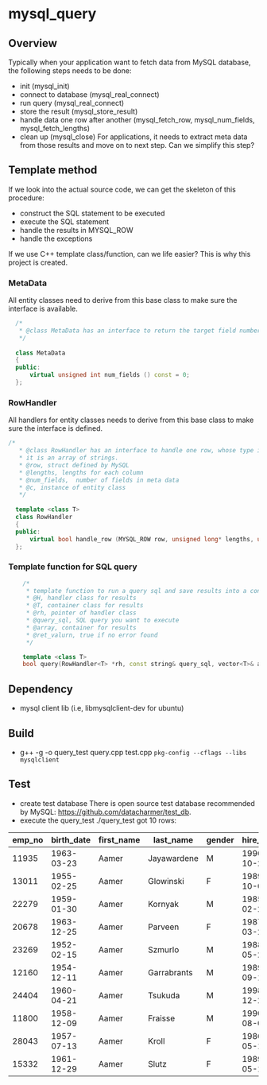 # mysql_query

## Overview
Typically when your application want to fetch data from MySQL database, the following steps needs to be done:
* init (mysql_init)
* connect to database (mysql_real_connect)
* run query (mysql_real_connect)
* store the result (mysql_store_result)
* handle data one row after another (mysql_fetch_row, mysql_num_fields, mysql_fetch_lengths)
* clean up (mysql_close)
For applications, it needs to extract meta data from those results and move on to next step. Can we simplify this step?
## Template method
If we look into the actual source code, we can get the skeleton of this procedure:
* construct the SQL statement to be executed
* execute the SQL statement
* handle the results in MYSQL_ROW
* handle the exceptions

If we use C++ template class/function, can we life easier? This is why this project is created.
### MetaData 
All entity classes need to derive from this base class to make sure the interface is available.
```C++
  /*
   * @class MetaData has an interface to return the target field number
   */
  
  class MetaData
  {
  public:
      virtual unsigned int num_fields () const = 0;
  };
```
### RowHandler
All handlers for entity classes needs to derive from this base class to make sure the interface is defined.
```C++
/*
   * @class RowHandler has an interface to handle one row, whose type is MYSQL_ROW;
   * it is an array of strings.
   * @row, struct defined by MySQL
   * @lengths, lengths for each column
   * @num_fields,  number of fields in meta data
   * @c, instance of entity class
   */
  
  template <class T>
  class RowHandler
  {
  public:
      virtual bool handle_row (MYSQL_ROW row, unsigned long* lengths, unsigned int num_fields, T &c) = 0;
  };
```

### Template function for SQL query
```C++
    /*
     * template function to run a query sql and save results into a container
     * @H, handler class for results
     * @T, container class for results
     * @rh, pointer of handler class
     * @query_sql, SQL query you want to execute
     * @array, container for results
     * @ret_valurn, true if no error found
     */

    template <class T>
    bool query(RowHandler<T> *rh, const string& query_sql, vector<T>& array)
```
## Dependency
* mysql client lib (i.e, libmysqlclient-dev for ubuntu)
## Build
* g++ -g -o query_test query.cpp test.cpp `pkg-config --cflags --libs mysqlclient`
## Test
* create test database
There is open source test database recommended by MySQL: https://github.com/datacharmer/test_db.
* execute the query_test
./query_test 
got 10 rows:

|  emp_no|birth_date|      first_name|       last_name|gender|       hire_date|
|--------|----------|----------------|----------------|------|----------------|
|   11935|1963-03-23|           Aamer|     Jayawardene|     M|      1996-10-26|
|   13011|1955-02-25|           Aamer|       Glowinski|     F|      1989-10-08|
|   22279|1959-01-30|           Aamer|         Kornyak|     M|      1985-02-25|
|   20678|1963-12-25|           Aamer|         Parveen|     F|      1987-03-25|
|   23269|1952-02-15|           Aamer|         Szmurlo|     M|      1988-05-25|
|   12160|1954-12-11|           Aamer|     Garrabrants|     M|      1989-09-19|
|   24404|1960-04-21|           Aamer|         Tsukuda|     M|      1998-12-25|
|   11800|1958-12-09|           Aamer|         Fraisse|     M|      1990-08-08|
|   28043|1957-07-13|           Aamer|           Kroll|     F|      1986-05-17|
|   15332|1961-12-29|           Aamer|           Slutz|     F|      1989-05-19|

